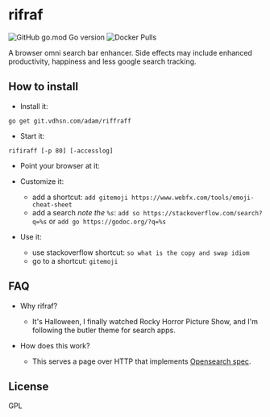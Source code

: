 # rifraf

![GitHub go.mod Go version](https://img.shields.io/github/go-mod/go-version/adamveld12/riffraff?style=flat-square)
![Docker Pulls](https://img.shields.io/docker/pulls/vdhsn/riffraff?style=flat-square)

A browser omni search bar enhancer. Side effects may include enhanced productivity, happiness and less google search tracking.


## How to install


- Install it:
```
go get git.vdhsn.com/adam/riffraff
```

- Start it:
```
rifiraff [-p 80] [-accesslog]
```

- Point your browser at it:

- Customize it:
   - add a shortcut: `add gitemoji https://www.webfx.com/tools/emoji-cheat-sheet`
   - add a search *note the `%s`*: `add so https://stackoverflow.com/search?q=%s` or `add go https://godoc.org/?q=%s`

- Use it:
    - use stackoverflow shortcut: `so what is the copy and swap idiom`
    - go to a shortcut: `gitemoji`

## FAQ

- Why rifraf?
    - It's Halloween, I finally watched Rocky Horror Picture Show, and I'm following the butler theme for search apps.

- How does this work?
    - This serves a page over HTTP that implements [Opensearch spec](https://developer.mozilla.org/en-US/docs/Web/OpenSearch). 

## License

GPL
